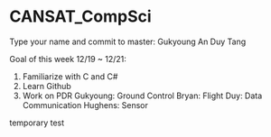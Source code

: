 # CANSAT_CompSci

Type your name and commit to master:
Gukyoung An
Duy Tang


Goal of this week 12/19 ~ 12/21:

1. Familiarize with C and C#
2. Learn Github
3. Work on PDR
	Gukyoung: Ground Control
	Bryan: Flight
	Duy: Data Communication
	Hughens: Sensor

temporary test
